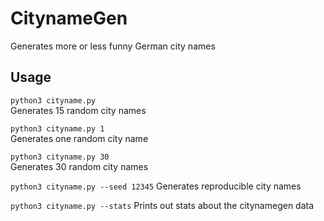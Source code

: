 # CitynameGen
Generates more or less funny German city names

## Usage
`python3 cityname.py`  
Generates 15 random city names

`python3 cityname.py 1`  
Generates one random city name

`python3 cityname.py 30`  
Generates 30 random city names

`python3 cityname.py --seed 12345`
Generates reproducible city names

`python3 cityname.py --stats`
Prints out stats about the citynamegen data

